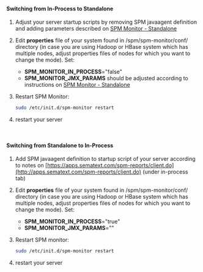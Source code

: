 #### Switching from In-Process to Standalone

1.  Adjust your server startup scripts by removing SPM javaagent
definition and adding parameters described on [SPM Monitor - Standalone](SPM-Monitor---Standalone)

2.  Edit **properties** file of your system found in
/spm/spm-monitor/conf/ directory (in case you are using Hadoop or HBase
system which has multiple nodes, adjust properties files of nodes for
which you want to change the mode). Set:

    - **SPM\_MONITOR\_IN\_PROCESS**="false"
    - **SPM\_MONITOR\_JMX\_PARAMS** should be adjusted according to
      instructions on [SPM Monitor - Standalone](SPM-Monitor---Standalone)

3.  Restart SPM Monitor:

    ``` bash
    sudo /etc/init.d/spm-monitor restart
    ```

4. restart your server

 

#### Switching from Standalone to In-Process

1. Add SPM javaagent definition to startup script of your server
according to notes
on [https://apps.sematext.com/spm-reports/client.do](http://apps.sematext.com/spm-reports/client.do)
(under in-process tab)

2.  Edit **properties** file of your system found in
/spm/spm-monitor/conf/ directory (in case you are using Hadoop or HBase
system which has multiple nodes, adjust properties files of nodes for
which you want to change the mode). Set:

    - **SPM\_MONITOR\_IN\_PROCESS**="true"
    - **SPM\_MONITOR\_JMX\_PARAMS**=""

3. Restart SPM monitor:

    ``` bash
    sudo /etc/init.d/spm-monitor restart
    ```

4. restart your server  
  

